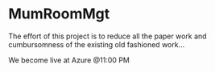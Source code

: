 # MumRoomMgt

The effort of this project is to reduce all the paper work and cumbursomness of the existing old fashioned work...


We become live at Azure @11:00 PM 
